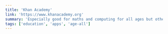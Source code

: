 ```yaml
---
title: 'Khan Academy'
link: 'https://www.khanacademy.org'
summary: 'Especially good for maths and computing for all ages but other subjects at Secondary level. Note this uses the U.S. grade system but it’s mostly common material.'
tags: ['education', 'apps', 'age-all']
---
```

